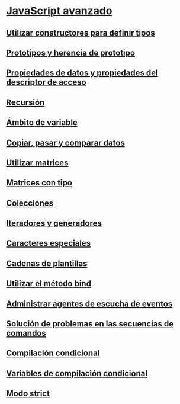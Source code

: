 # [JavaScript avanzado](advanced-javascript.md)
## [Utilizar constructores para definir tipos](using-constructors-to-define-types.md)
## [Prototipos y herencia de prototipo](prototypes-and-prototype-inheritance.md)
## [Propiedades de datos y propiedades del descriptor de acceso](data-properties-and-accessor-properties.md)
## [Recursión](recursion-javascript.md)
## [Ámbito de variable](variable-scope-javascript.md)
## [Copiar, pasar y comparar datos](copying-passing-and-comparing-data-javascript.md)
## [Utilizar matrices](using-arrays-javascript.md)
## [Matrices con tipo](typed-arrays-javascript.md)
## [Colecciones](collections-javascript.md)
## [Iteradores y generadores](iterators-and-generators-javascript.md)
## [Caracteres especiales](special-characters-javascript.md)
## [Cadenas de plantillas](template-strings-javascript.md)
## [Utilizar el método bind](using-the-bind-method-javascript.md)
## [Administrar agentes de escucha de eventos](managing-event-listeners.md)
## [Solución de problemas en las secuencias de comandos](troubleshooting-your-scripts-javascript.md)
## [Compilación condicional](conditional-compilation-javascript.md)
## [Variables de compilación condicional](conditional-compilation-variables-javascript.md)
## [Modo strict](strict-mode-javascript.md)
